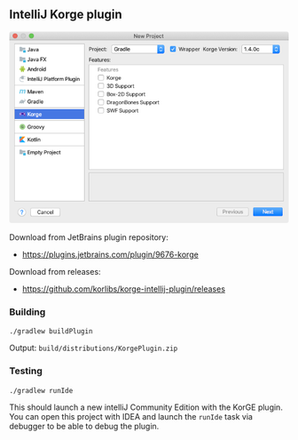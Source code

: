 ## IntelliJ Korge plugin

![](screenshot.png)

Download from JetBrains plugin repository:

* <https://plugins.jetbrains.com/plugin/9676-korge>

Download from releases:

* <https://github.com/korlibs/korge-intellij-plugin/releases>

### Building

```
./gradlew buildPlugin
```

Output: `build/distributions/KorgePlugin.zip`

### Testing

```
./gradlew runIde
```

This should launch a new intelliJ Community Edition with the KorGE plugin.
You can open this project with IDEA and launch the `runIde` task via debugger
to be able to debug the plugin. 